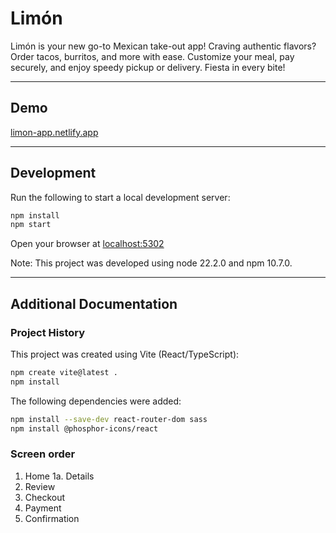 # Limón

Limón is your new go-to Mexican take-out app! Craving authentic flavors? Order tacos, burritos, and more with ease. Customize your meal, pay securely, and enjoy speedy pickup or delivery. Fiesta in every bite!

---


## Demo

[limon-app.netlify.app](https://limon-app.netlify.app)

---


## Development

Run the following to start a local development server:

```bash
npm install
npm start
```

Open your browser at [localhost:5302](http://localhost:5302)

Note: This project was developed using node 22.2.0 and npm 10.7.0.

---


## Additional Documentation

### Project History

This project was created using Vite (React/TypeScript):

```bash
npm create vite@latest .
npm install
```

The following dependencies were added:

```bash
npm install --save-dev react-router-dom sass
npm install @phosphor-icons/react
```

### Screen order

1. Home
1a. Details
2. Review
3. Checkout
4. Payment
5. Confirmation
